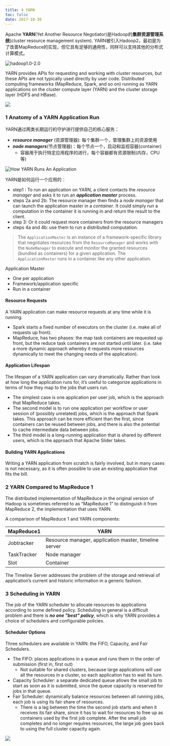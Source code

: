 ```yaml
---
title: 4 YARN
toc: false
date: 2017-10-30
---
```


Apache **YARN**(Yet Another Resource Negotiator)是Hadoop的**集群资源管理系统**(cluster resource management system). YARN被引入Hadoop2，最初是为了改善MapReduce的实现，但它具有足够的通用性，同样可以支持其他的分布式计算模式。

![hadoop1.0-2.0](figures/hadoop1.0-2.0.png)


YARN provides APIs for requesting and working with cluster resources, but these APIs are not typically used directly by user code. Distributed computing frameworks (MapReduce, Spark, and so on) running as YARN applications on the cluster compute layer (YARN) and the cluster storage layer (HDFS and HBase).

![](figures/YARNApplications.jpg)

### 1 Anatomy of a YARN Application Run

YARN通过两类长期运行的守护进行提供自己的核心服务：

* ***resource manager*** (资源管理器): 每个集群一个，管理集群上的资源使用
* ***node managers***(节点管理器)：每个节点一个，启动和监视容器(container)
    * 容器用于执行特定应用程序的进行，每个容器都有资源限制(内存，CPU等) 

![How YARN Runs An Application](figures/HowYARNRunsAnApplication.jpg)

YARN是如何运行一个应用的：

* step1 : To run an application on YARN, a client contacts the *resource manager* and asks it to run an ***application master*** process.
* steps 2a and 2b: The resource manager then finds a *node manager* that can launch the application master in a *container*. It could simply run a computation in the container it is running in and return the result to the client.
* step 3: Or it could request more containers from the resource managers
* steps 4a and 4b: use them to run a distributed computation.


> The `ApplicationMaster` is an instance of a framework-specific library that negotiates resources from the `ResourceManager` and works with the `NodeManager` to execute and monitor the granted resources (bundled as containers) for a given application. The `ApplicationMaster` runs in a container like any other application.

Application Master

* One per application
* Framework/application specific
* Run in a container


#### Resource Requests

A YARN application can make resource requests at any time while it is running. 

* Spark starts a fixed number of executors on the cluster (i.e. make all of requests up front). 
* MapReduce, has two phases: the map task containers are requested up front, but the reduce task containers are not started until later. (i.e. take a more dynamic approach whereby it requests more resources dynamically to meet the changing needs of the application).

#### Application Lifespan

The lifespan of a YARN application can vary dramatically. Rather than look at how long the application runs for, it’s useful to categorize applications in terms of how they map to the jobs that users run. 

* The simplest case is one application per user job, which is the approach that MapReduce takes.
* The second model is to run one application per workflow or user session of (possibly unrelated) jobs, which is the approach that Spark takes. This approach can be more efficient than the first, since containers can be reused between jobs, and there is also the potential to cache intermediate data between jobs.
* The third model is a long-running application that is shared by different users, which is the approach that Apache Slider takes.

#### Building YARN Applications

Writing a YARN application from scratch is fairly involved, but in many cases is not necessary, as it is often possible to use an existing application that fits the bill.

### 2 YARN Compared to MapReduce 1

The distributed implementation of MapReduce in the original version of Hadoop is sometimes referred to as “MapReduce 1” to distinguish it from MapReduce 2, the implementation that uses YARN.


A comparison of MapReduce 1 and YARN components:

| MapReduce1 |  YARN |
| --- | --- |
| Jobtracker | Resource manager, application master, timeline server |
| TaskTracker | Node manager |
| Slot | Container |


The Timeline Server addresses the problem of the storage and retrieval of application’s current and historic information in a generic fashion.

### 3 Scheduling in YARN

The job of the YARN scheduler to allocate resources to applications according to some defined policy. Scheduling in general is a difficult problem and there is ***no one "best" policy***, which is why YARN provides a choice of schedulers and configurable policies.

#### Scheduler Options

Three schedulers are available in YARN: the FIFO, Capacity, and Fair Schedulers.

* The FIFO: places applications in a queue and runs them in the order of submission (first in, first out)
    * Not suitable for shared clusters, because large applications will use all the resources in a cluster, so each application has to wait its turn. 
* Capacity Scheduler: a separate dedicated queue allows the small job to start as soon as it is submitted, since the queue capacity is reserved for jobs in that queue.
* Fair Scheduler: dynamically balance resources between all running jobs, each job is using its fair share of resources.
    * There is a lag between the time the second job starts and when it receives its fair share, since it has to wait for resources to free up as containers used by the first job complete. After the small job completes and no longer requires resources, the large job goes back to using the full cluster capacity again.

![](figures/YARNScheduler.jpg)
